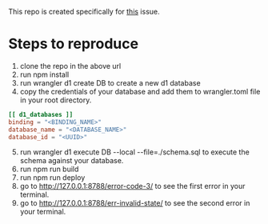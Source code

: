 This repo is created specifically for [this](https://github.com/BuilderIO/qwik/issues/3449) issue.

# Steps to reproduce

1. clone the repo in the above url
2. run npm install
3. run wrangler d1 create DB to create a new d1 database
4. copy the credentials of your database and add them to wrangler.toml file in your root directory.

```toml
[[ d1_databases ]]
binding = "<BINDING_NAME>"
database_name = "<DATABASE_NAME>"
database_id = "<UUID>"
```

5. run wrangler d1 execute DB --local --file=./schema.sql to execute the schema against your database.
6. run npm run build
7. run npm run deploy
8. go to http://127.0.0.1:8788/error-code-3/ to see the first error in your terminal.
9. go to http://127.0.0.1:8788/err-invalid-state/ to see the second error in your terminal.
